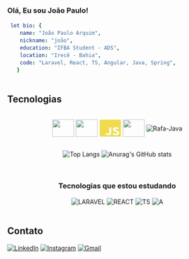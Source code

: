 ### Olá, Eu sou João Paulo!

```yaml
 let bio: {
    name: "João Paulo Arquim",
    nickname: "joão",
    education: "IFBA Student - ADS",
    location: "Irecê - Bahia",
    code: "Laravel, React, TS, Angular, Java, Spring",
   }
   
   ```
## Tecnologias

<div align='center'><br>
  <img align="center" height="40" width="50" src="https://cdn.jsdelivr.net/gh/devicons/devicon/icons/html5/html5-plain-wordmark.svg" />
  <img align="center" height="40" width="50" src="https://cdn.jsdelivr.net/gh/devicons/devicon/icons/css3/css3-plain-wordmark.svg" />
  <img align="center" alt="Rafa-Js" height="40" width="50" src="https://raw.githubusercontent.com/devicons/devicon/master/icons/javascript/javascript-plain.svg">
  <img align="center" height="40" width="50 "src="https://cdn.jsdelivr.net/gh/devicons/devicon/icons/spring/spring-original-wordmark.svg" />           
  <img align="center" alt="Rafa-Java" height="40" width="50" src="https://cdn.jsdelivr.net/gh/devicons/devicon/icons/java/java-plain.svg">
</div>

<div align='center'><br>
 
![Top Langs](https://github-readme-stats.vercel.app/api/top-langs/?username=joaoparqum&custom_title=&layout=compact&bg_color=00000000&text_color=ffffff&hide_border=true&langs_count=10) 
![Anurag's GitHub stats](https://github-readme-stats.vercel.app/api?username=joaoparqum&theme=transparent&show_icons=true&text_color=ffffff&hide_border=true&hide_title=true&line_height=20&text_bold=false&card_width=100) 

</div>

<div align='center'><br>

### Tecnologias que estou estudando
 
 <img align="center" alt="LARAVEL" height="40" width="50" src="https://cdn.jsdelivr.net/gh/devicons/devicon/icons/laravel/laravel-plain-wordmark.svg">
 <img align="center" alt="REACT" height="40" width="50" src="https://cdn.jsdelivr.net/gh/devicons/devicon/icons/react/react-original.svg" />
   <img align="center" alt="TS" height="40" width="50" src="https://cdn.jsdelivr.net/gh/devicons/devicon/icons/typescript/typescript-original.svg" />
  <img align="center" alt="A" height="40" width="50" src="https://cdn.jsdelivr.net/gh/devicons/devicon/icons/angularjs/angularjs-plain.svg" />
</div>

</br>

## Contato
[![LinkedIn](https://img.shields.io/badge/-LinkedIn-000?style=for-the-badge&logo=linkedin&logoColor=FF00F6&color:FFF)](https://www.linkedin.com/in/joao-arquim/)
[![Instagram](https://img.shields.io/badge/-Instagram-000?style=for-the-badge&logo=instagram&logoColor=FF00F6&color:FFF)](https://www.instagram.com/arquimjoao/)
[![Gmail](https://img.shields.io/badge/Gmail-000?style=for-the-badge&logo=gmail&logoColor=FF00F6&color:FFF)](mailto:costajoaopaulo113@gmail.com)



  
  

